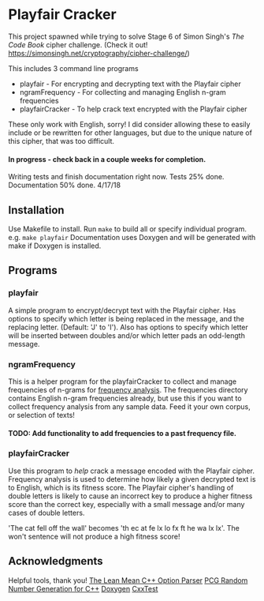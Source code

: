 # Playfair Cracker

This project spawned while trying to solve Stage 6 of Simon Singh's *The Code Book* cipher challenge. (Check it out! https://simonsingh.net/cryptography/cipher-challenge/)

This includes 3 command line programs
- playfair - For encrypting and decrypting text with the Playfair cipher
- ngramFrequency - For collecting and managing English n-gram frequencies
- playfairCracker - To help crack text encrypted with the Playfair cipher

These only work with English, sorry! I did consider allowing these to easily include or be rewritten for other languages, but due to the unique nature of this cipher, that was too difficult.

#### In progress - check back in a couple weeks for completion.
Writing tests and finish documentation right now.
Tests 25% done. Documentation 50% done. 4/17/18

## Installation
Use Makefile to install. Run `make` to build all or specify individual program. e.g. `make playfair`
Documentation uses Doxygen and will be generated with make if Doxygen is installed.

## Programs

### playfair
A simple program to encrypt/decrypt text with the Playfair cipher.
Has options to specify which letter is being replaced in the message, and the replacing letter. (Default: 'J' to 'I').
Also has options to specify which letter will be inserted between doubles and/or which letter pads an odd-length message.

### ngramFrequency
This is a helper program for the playfairCracker to collect and manage frequencies of n-grams for [frequency analysis](http://www.practicalcryptography.com/cryptanalysis/letter-frequencies-various-languages/english-letter-frequencies/). 
The frequencies directory contains English n-gram frequencies already, but use this if you want to collect frequency analysis from any sample data. Feed it your own corpus, or selection of texts!
#### TODO: Add functionality to add frequencies to a past frequency file.

### playfairCracker
Use this program to *help* crack a message encoded with the Playfair cipher. Frequency analysis is used to determine how likely a given decrypted text is to English, which is its fitness score. The Playfair cipher's handling of double letters is likely to cause an incorrect key to produce a higher fitness score than the correct key, especially with a small message and/or many cases of double letters.

'The cat fell off the wall' becomes 'th ec at fe lx lo fx ft he wa lx lx'. The won't sentence will not produce a high fitness score!


## Acknowledgments 
Helpful tools, thank you!
[The Lean Mean C++ Option Parser](http://optionparser.sourceforge.net/)
[PCG Random Number Generation for C++](http://www.pcg-random.org/)
[Doxygen](http://www.stack.nl/~dimitri/doxygen/index.html)
[CxxTest](http://cxxtest.com/)
